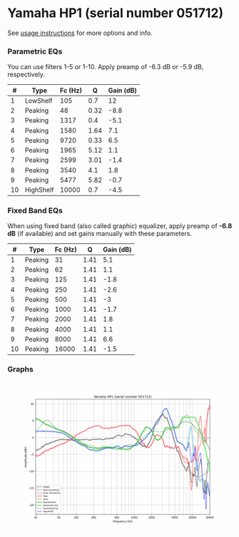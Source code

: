 # Yamaha HP1 (serial number 051712)
See [usage instructions](https://github.com/jaakkopasanen/AutoEq#usage) for more options and info.

### Parametric EQs
You can use filters 1-5 or 1-10. Apply preamp of -6.3 dB or -5.9 dB, respectively.

|   # | Type      |   Fc (Hz) |    Q |   Gain (dB) |
|-----|-----------|-----------|------|-------------|
|   1 | LowShelf  |       105 | 0.7  |        12   |
|   2 | Peaking   |        48 | 0.32 |        -8.8 |
|   3 | Peaking   |      1317 | 0.4  |        -5.1 |
|   4 | Peaking   |      1580 | 1.64 |         7.1 |
|   5 | Peaking   |      9720 | 0.33 |         6.5 |
|   6 | Peaking   |      1965 | 5.12 |         1.1 |
|   7 | Peaking   |      2599 | 3.01 |        -1.4 |
|   8 | Peaking   |      3540 | 4.1  |         1.8 |
|   9 | Peaking   |      5477 | 5.82 |        -0.7 |
|  10 | HighShelf |     10000 | 0.7  |        -4.5 |

### Fixed Band EQs
When using fixed band (also called graphic) equalizer, apply preamp of **-6.8 dB** (if available) and set gains manually with these parameters.

|   # | Type    |   Fc (Hz) |    Q |   Gain (dB) |
|-----|---------|-----------|------|-------------|
|   1 | Peaking |        31 | 1.41 |         5.1 |
|   2 | Peaking |        62 | 1.41 |         1.1 |
|   3 | Peaking |       125 | 1.41 |        -1.8 |
|   4 | Peaking |       250 | 1.41 |        -2.6 |
|   5 | Peaking |       500 | 1.41 |        -3   |
|   6 | Peaking |      1000 | 1.41 |        -1.7 |
|   7 | Peaking |      2000 | 1.41 |         1.8 |
|   8 | Peaking |      4000 | 1.41 |         1.1 |
|   9 | Peaking |      8000 | 1.41 |         6.6 |
|  10 | Peaking |     16000 | 1.41 |        -1.5 |

### Graphs
![](./Yamaha%20HP1%20(serial%20number%20051712).png)

